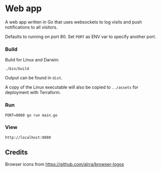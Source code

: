 # Web app

A web app written in Go that uses websockets to log visits and push notifications to all visitors.

Defaults to running on port 80. Set `PORT` as ENV var to specify another port.

### Build

Build for Linux and Darwin:

    ./bin/build

Output can be found in `dist`.

A copy of the Linux executable will also be copied to `../assets` for deployment with Terraform.

### Run

    PORT=8080 go run main.go

### View

    http://localhost:8080

## Credits

Browser icons from https://github.com/alrra/browser-logos


